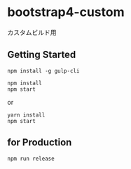 # bootstrap4-custom
カスタムビルド用

## Getting Started

```
npm install -g gulp-cli
```

```
npm install
npm start
```

or

```
yarn install
npm start
```

## for Production

```
npm run release
```

